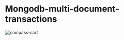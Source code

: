# Mongodb-multi-document-transactions

![compass-cart](https://user-images.githubusercontent.com/38184193/53634003-b92f8f80-3c21-11e9-8ee7-069ac60b4428.png)
